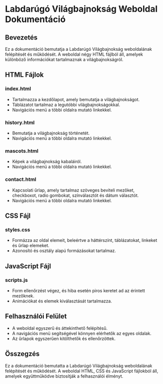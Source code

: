 # Labdarúgó Világbajnokság Weboldal Dokumentáció

## Bevezetés
Ez a dokumentáció bemutatja a Labdarúgó Világbajnokság weboldalának felépítését és működését. A weboldal négy HTML fájlból áll, amelyek különböző információkat tartalmaznak a világbajnokságról.

## HTML Fájlok
### index.html
- Tartalmazza a kezdőlapot, amely bemutatja a világbajnokságot.
- Táblázatot tartalmaz a legutóbbi világbajnokságokkal.
- Navigációs menü a többi oldalra mutató linkekkel.

### history.html
- Bemutatja a világbajnokság történetét.
- Navigációs menü a többi oldalra mutató linkekkel.

### mascots.html
- Képek a világbajnokság kabaláiról.
- Navigációs menü a többi oldalra mutató linkekkel.

### contact.html
- Kapcsolati űrlap, amely tartalmaz szöveges beviteli mezőket, checkboxot, radio gombokat, színválasztót és dátum választót.
- Navigációs menü a többi oldalra mutató linkekkel.

## CSS Fájl
### styles.css
- Formázza az oldal elemeit, beleértve a háttérszínt, táblázatokat, linkeket és űrlap elemeket.
- Azonosító és osztály alapú formázásokat tartalmaz.

## JavaScript Fájl
### scripts.js
- Form ellenőrzést végez, és hiba esetén piros keretet ad az érintett mezőknek.
- Animációkat és elemek kiválasztását tartalmazza.

## Felhasználói Felület
- A weboldal egyszerű és áttekinthető felépítésű.
- A navigációs menü segítségével könnyen elérhetők az egyes oldalak.
- Az űrlapok egyszerűen kitölthetők és ellenőrzöttek.

## Összegzés
Ez a dokumentáció bemutatta a Labdarúgó Világbajnokság weboldalának felépítését és működését. A weboldal HTML, CSS és JavaScript fájlokból áll, amelyek együttműködve biztosítják a felhasználói élményt.